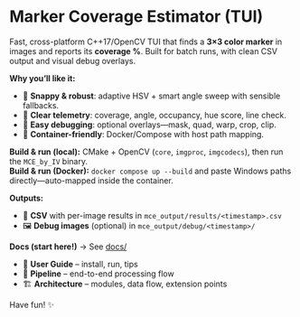 # Marker Coverage Estimator (TUI)

Fast, cross-platform C++17/OpenCV TUI that finds a **3×3 color marker** in images and reports its **coverage %**. Built for batch runs, with clean CSV output and visual debug overlays.

**Why you’ll like it:**

- 🚀 **Snappy & robust**: adaptive HSV + smart angle sweep with sensible fallbacks.
- 🧠 **Clear telemetry**: coverage, angle, occupancy, hue score, line check.
- 🧪 **Easy debugging**: optional overlays—mask, quad, warp, crop, clip.
- 🐳 **Container-friendly**: Docker/Compose with host path mapping.

**Build & run (local):** CMake + OpenCV (`core`, `imgproc`, `imgcodecs`), then run the `MCE_by_IV` binary.  
**Build & run (Docker):** `docker compose up --build` and paste Windows paths directly—auto-mapped inside the container.

**Outputs:**

- 📄 **CSV** with per-image results in `mce_output/results/<timestamp>.csv`
- 🖼️ **Debug images** (optional) in `mce_output/debug/<timestamp>/`

**Docs (start here!)** → See [docs/](./docs/)

- 📘 **User Guide** – install, run, tips
- 🔧 **Pipeline** – end-to-end processing flow
- 🏗️ **Architecture** – modules, data flow, extension points

Have fun! ✨
